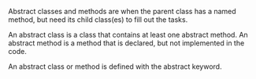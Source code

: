 Abstract classes and methods are when the parent class has a named method, but need its child class(es) to fill out the tasks.

An abstract class is a class that contains at least one abstract method. An abstract method is a method that is declared, but not implemented in the code.

An abstract class or method is defined with the abstract keyword.
